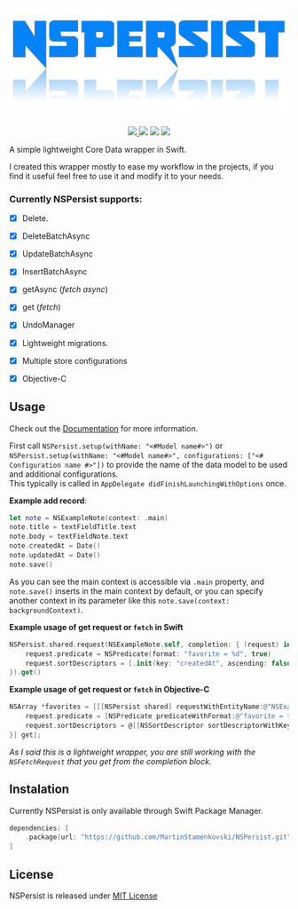<p align="center">
 <img width="600" src="https://github.com/MartinStamenkovski/NSPersist/blob/master/logo.png">
</p>

<p align="center">
  <a href="https://github.com/MartinStamenkovski/NSPersist/actions">
   <img src="https://github.com/MartinStamenkovski/NSPersist/workflows/NSPersist%20CI/badge.svg?branch=master">
 </a>
  <img src="https://img.shields.io/badge/platform-ios%20%7C%20osx%20%7C%20watchos%20%7C%20tvos-blue">
  <img src="https://img.shields.io/github/languages/top/MartinStamenkovski/NSPersist?color=orange">
  <img src="https://img.shields.io/github/last-commit/MartinStamenkovski/NSPersist">
</p>
A simple lightweight Core Data wrapper in Swift.

I created this wrapper mostly to ease my workflow in the projects, if you find it useful feel free to use it and modify it to your needs.

### Currently NSPersist supports:
- [x] Delete. 
- [x] DeleteBatchAsync
- [x] UpdateBatchAsync
- [x] InsertBatchAsync
- [x] getAsync (*fetch async*)
- [x] get (*fetch*)
- [x] UndoManager
- [x] Lightweight migrations.
- [x] Multiple store configurations
- [x] Objective-C


## Usage

Check out the [Documentation](https://martinstamenkovski.github.io/NSPersist/) for more information.

First call `NSPersist.setup(withName: "<#Model name#>")` or `NSPersist.setup(withName: "<#Model name#>", configurations: ["<# Configuration name #>"])` to provide the name of the data model to be used and additional configurations.  
This typically is called in `AppDelegate didFinishLaunchingWithOptions` once.

**Example add record**:

```swift
let note = NSExampleNote(context: .main)
note.title = textFieldTitle.text
note.body = textFieldNote.text
note.createdAt = Date()
note.updatedAt = Date()
note.save()
```
As you can see the main context is accessible via `.main` property, and `note.save()` inserts in the main context by default,  or you can specify another context in its parameter like this `note.save(context: backgroundContext)`.  

**Example usage of get request or `fetch` in Swift**
```swift
NSPersist.shared.request(NSExampleNote.self, completion: { (request) in
    request.predicate = NSPredicate(format: "favorite = %d", true)
    request.sortDescriptors = [.init(key: "createdAt", ascending: false)]
}).get()
```
**Example usage of get request or `fetch` in Objective-C**
```objective-c
NSArray *favorites = [[[NSPersist shared] requestWithEntityName:@"NSExampleNote" completion:^(NSFetchRequest<NSManagedObject *> * _Nonnull request) {
    request.predicate = [NSPredicate predicateWithFormat:@"favorite = true"];
    request.sortDescriptors = @[[NSSortDescriptor sortDescriptorWithKey:@"createdAt" ascending:false]];
}] get];
```
*As I said this is a lightweight wrapper, you are still working with the `NSFetchRequest` that you get from the completion block.*

## Instalation
Currently NSPersist is only available through Swift Package Manager.

```swift
dependencies: [
    .package(url: "https://github.com/MartinStamenkovski/NSPersist.git", from: "0.0.3")
]
```
## License
NSPersist is released under [MIT License](https://github.com/MartinStamenkovski/NSPersist/blob/master/LICENSE)
